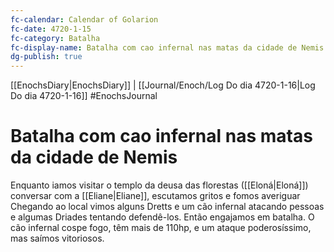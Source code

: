 ```yaml
---
fc-calendar: Calendar of Golarion
fc-date: 4720-1-15
fc-category: Batalha
fc-display-name: Batalha com cao infernal nas matas da cidade de Nemis
dg-publish: true
---
```

[[EnochsDiary|EnochsDiary]] | [[Journal/Enoch/Log Do dia 4720-1-16|Log Do dia 4720-1-16]]
#EnochsJournal 

# Batalha com cao infernal nas matas da cidade de Nemis
Enquanto iamos visitar o templo da deusa das florestas ([[Eloná|Eloná]]) conversar com a [[Eliane|Eliane]], escutamos gritos e fomos averiguar
Chegando ao local vimos alguns Dretts e um cão infernal atacando pessoas e algumas Driades tentando defendê-los. Então engajamos em batalha.
O cão infernal cospe fogo, têm mais de 110hp, e um ataque poderosíssimo, mas saímos vitoriosos.